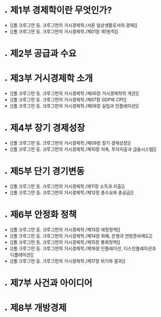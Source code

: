 - # 제1부 경제학이란 무엇인가?
- [[폴 크루그먼 등. 크루그먼의 거시경제학./서론 일상생활로서의 경제]]
- [[폴 크루그먼 등. 크루그먼의 거시경제학./제01장 제1원칙]]
- # 제2부 공급과 수요
- # 제3부 거시경제학 소개
- [[폴 크루그먼 등. 크루그먼의 거시경제학./제06장 거시경제학의 개관]]
- [[폴 크루그먼 등. 크루그먼의 거시경제학./제07장 GDP와 CPI]]
- [[폴 크루그먼 등. 크루그먼의 거시경제학./제08장 실업과 인플레이션]]
- # 제4부 장기 경제성장
- [[폴 크루그먼 등. 크루그먼의 거시경제학./제09장 장기 경제성장]]
- [[폴 크루그먼 등. 크루그먼의 거시경제학./제10장 저축, 투자지출과 금융시스템]]
- # 제5부 단기 경기변동
- [[폴 크루그먼 등. 크루그먼의 거시경제학./제11장 소득과 지출]]
- [[폴 크루그먼 등. 크루그먼의 거시경제학./제12장 총수요와 총공급]]
- # 제6부 안정화 정책
- [[폴 크루그먼 등. 크루그먼의 거시경제학./제13장 재정정책]]
- [[폴 크루그먼 등. 크루그먼의 거시경제학./제14장 화폐, 은행과 연방준비제도]]
- [[폴 크루그먼 등. 크루그먼의 거시경제학./제15장 통화정책]]
- [[폴 크루그먼 등. 크루그먼의 거시경제학./제16장 인플레이션, 디스인플레이션과 디플레이션]]
- [[폴 크루그먼 등. 크루그먼의 거시경제학./제17장 위기와 결과]]
- # 제7부 사건과 아이디어
- # 제8부 개방경제